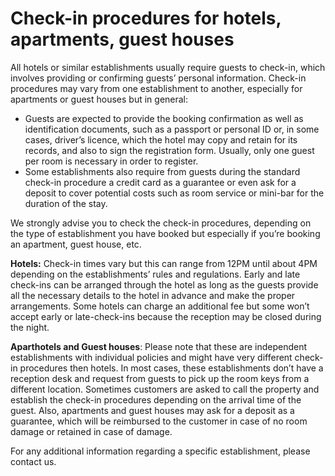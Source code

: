 # Check-in procedures for hotels, apartments, guest houses



All hotels or similar establishments usually require guests to check-in, which involves providing or confirming guests’ personal information. Check-in procedures may vary from one establishment to another, especially for apartments or guest houses but in general:

- Guests are expected to provide the booking confirmation as well as identification documents, such as a passport or personal ID or, in some cases, driver’s licence, which the hotel may copy and retain for its records, and also to sign the registration form. Usually, only one guest per room is necessary in order to register.
- Some establishments also require from guests during the standard check-in procedure a credit card as a guarantee or even ask for a deposit to cover potential costs such as room service or mini-bar for the duration of the stay.

We strongly advise you to check the check-in procedures, depending on the type of establishment you have booked but especially if you’re booking an apartment, guest house, etc.

**Hotels:** Check-in times vary but this can range from 12PM until about 4PM depending on the establishments’ rules and regulations. Early and late check-ins can be arranged through the hotel as long as the guests provide all the necessary details to the hotel in advance and make the proper arrangements. Some hotels can charge an additional fee but some won’t accept early or late-check-ins because the reception may be closed during the night.

**Aparthotels and Guest houses**: Please note that these are independent establishments with individual policies and might have very different check-in procedures then hotels. In most cases, these establishments don’t have a reception desk and request from guests to pick up the room keys from a different location. Sometimes customers are asked to call the property and establish the check-in procedures depending on the arrival time of the guest. Also, apartments and guest houses may ask for a deposit as a guarantee, which will be reimbursed to the customer in case of no room damage or retained in case of damage.

For any additional information regarding a specific establishment, please contact us.